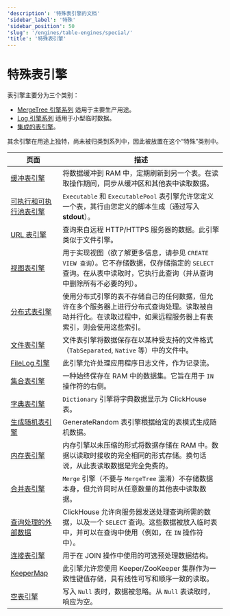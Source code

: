 ```yaml
---
'description': '特殊表引擎的文档'
'sidebar_label': '特殊'
'sidebar_position': 50
'slug': '/engines/table-engines/special/'
'title': '特殊表引擎'
---
```



# 特殊表引擎

表引擎主要分为三个类别：

- [MergeTree 引擎系列](../../../engines/table-engines/mergetree-family/index.md) 适用于主要生产用途。
- [Log 引擎系列](../../../engines/table-engines/log-family/index.md) 适用于小型临时数据。
- [集成的表引擎](../../../engines/table-engines/integrations/index.md)。

其余引擎在用途上独特，尚未被归类到系列中，因此被放置在这个“特殊”类别中。

<!-- 此页面的目录表由 
https://github.com/ClickHouse/clickhouse-docs/blob/main/scripts/autogenerate-table-of-contents.sh
根据 YAML 前言字段：slug, description, title 自动生成。

如果您发现错误，请编辑页面本身的 YML 前言。
-->
| 页面 | 描述 |
|-----|-----|
| [缓冲表引擎](/engines/table-engines/special/buffer) | 将数据缓冲到 RAM 中，定期刷新到另一个表。在读取操作期间，同步从缓冲区和其他表中读取数据。 |
| [可执行和可执行池表引擎](/engines/table-engines/special/executable) | `Executable` 和 `ExecutablePool` 表引擎允许您定义一个表，其行由您定义的脚本生成（通过写入 **stdout**）。 |
| [URL 表引擎](/engines/table-engines/special/url) | 查询来自远程 HTTP/HTTPS 服务器的数据。此引擎类似于文件引擎。 |
| [视图表引擎](/engines/table-engines/special/view) | 用于实现视图（欲了解更多信息，请参见 `CREATE VIEW 查询`）。它不存储数据，仅存储指定的 `SELECT` 查询。在从表中读取时，它执行此查询（并从查询中删除所有不必要的列）。 |
| [分布式表引擎](/engines/table-engines/special/distributed) | 使用分布式引擎的表不存储自己的任何数据，但允许在多个服务器上进行分布式查询处理。读取被自动并行化。在读取过程中，如果远程服务器上有表索引，则会使用这些索引。 |
| [文件表引擎](/engines/table-engines/special/file) | 文件表引擎将数据保存在以某种受支持的文件格式（`TabSeparated`, `Native` 等）中的文件中。 |
| [FileLog 引擎](/engines/table-engines/special/filelog) | 此引擎允许处理应用程序日志文件，作为记录流。 |
| [集合表引擎](/engines/table-engines/special/set) | 一种始终保存在 RAM 中的数据集。它旨在用于 `IN` 操作符的右侧。 |
| [字典表引擎](/engines/table-engines/special/dictionary) | `Dictionary` 引擎将字典数据显示为 ClickHouse 表。 |
| [生成随机表引擎](/engines/table-engines/special/generate) | GenerateRandom 表引擎根据给定的表模式生成随机数据。 |
| [内存表引擎](/engines/table-engines/special/memory) | 内存引擎以未压缩的形式将数据存储在 RAM 中。数据以读取时接收的完全相同的形式存储。换句话说，从此表读取数据是完全免费的。 |
| [合并表引擎](/engines/table-engines/special/merge) | `Merge` 引擎（不要与 `MergeTree` 混淆）不存储数据本身，但允许同时从任意数量的其他表中读取数据。 |
| [查询处理的外部数据](/engines/table-engines/special/external-data) | ClickHouse 允许向服务器发送处理查询所需的数据，以及一个 `SELECT` 查询。这些数据被放入临时表中，并可以在查询中使用（例如，在 `IN` 操作符中）。 |
| [连接表引擎](/engines/table-engines/special/join) | 用于在 JOIN 操作中使用的可选预处理数据结构。 |
| [KeeperMap](/engines/table-engines/special/keeper-map) | 此引擎允许您使用 Keeper/ZooKeeper 集群作为一致性键值存储，具有线性可写和顺序一致的读取。 |
| [空表引擎](/engines/table-engines/special/null) | 写入 `Null` 表时，数据被忽略。从 `Null` 表读取时，响应为空。 |
